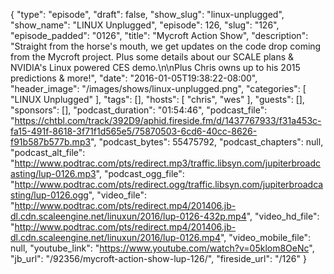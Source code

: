 {
  "type": "episode",
  "draft": false,
  "show_slug": "linux-unplugged",
  "show_name": "LINUX Unplugged",
  "episode": 126,
  "slug": "126",
  "episode_padded": "0126",
  "title": "Mycroft Action Show",
  "description": "Straight from the horse's mouth, we get updates on the code drop coming from the Mycroft project. Plus some details about our SCALE plans & NVIDIA's Linux powered CES demo.\n\nPlus Chris owns up to his 2015 predictions & more!",
  "date": "2016-01-05T19:38:22-08:00",
  "header_image": "/images/shows/linux-unplugged.png",
  "categories": [
    "LINUX Unplugged"
  ],
  "tags": [],
  "hosts": [
    "chris",
    "wes"
  ],
  "guests": [],
  "sponsors": [],
  "podcast_duration": "01:54:46",
  "podcast_file": "https://chtbl.com/track/392D9/aphid.fireside.fm/d/1437767933/f31a453c-fa15-491f-8618-3f71f1d565e5/75870503-6cd6-40cc-8626-f91b587b577b.mp3",
  "podcast_bytes": 55475792,
  "podcast_chapters": null,
  "podcast_alt_file": "http://www.podtrac.com/pts/redirect.mp3/traffic.libsyn.com/jupiterbroadcasting/lup-0126.mp3",
  "podcast_ogg_file": "http://www.podtrac.com/pts/redirect.ogg/traffic.libsyn.com/jupiterbroadcasting/lup-0126.ogg",
  "video_file": "http://www.podtrac.com/pts/redirect.mp4/201406.jb-dl.cdn.scaleengine.net/linuxun/2016/lup-0126-432p.mp4",
  "video_hd_file": "http://www.podtrac.com/pts/redirect.mp4/201406.jb-dl.cdn.scaleengine.net/linuxun/2016/lup-0126.mp4",
  "video_mobile_file": null,
  "youtube_link": "https://www.youtube.com/watch?v=05klom8OeNc",
  "jb_url": "/92356/mycroft-action-show-lup-126/",
  "fireside_url": "/126"
}

